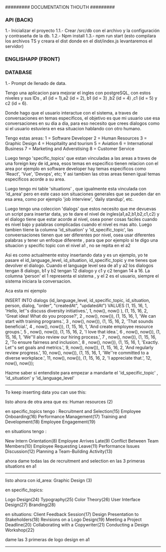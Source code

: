 ######### DOCUMENTATION THOUTH  #########

### API (BACK) ###
1.- Inicializar el proyecto
1.1.- Crear /src/db con el archivo y la configuración y contraseña de la db.
1.2.- Npm install
1.3.- npm run start (esto compilara los archivos TS y creara el dist donde en el dist/index.js levantaremos el servidor)


### ENGLISHAPP (FRONT) ###



### DATABASE ###
1.- Prompt de llenado de data.

Tengo una aplicacion para mejorar el ingles con postgreSQL, con estos niveles y sus IDs , a1 (id = 1),a2 (id = 2),  b1 (id = 3) ,b2 (id = 4) ,c1 (id = 5) y c2 (id = 6). 


Donde hago que el usuario interactue con el sistema, a traves de conversaciones en temas especificos, el objetivo es que mi usuario use esa conversaciones en su dia a dia, para eso necesito que crees dialogos como si el usuario estuviera en esa situacion hablando con otro humano.

Tengo estas areas: 
1 = Software Developer
2 = Human Resources
3 = Graphic Design
4 = Hospitality and tourism
5 = Aviation
6 = International Business
7 = Marketing and Adverstising
8 = Customer Service 

Luego tengo 'specific_topics' que estan vinculadas a las areas a traves de una foreign key de id_area, esos temas en especifico tienen relacion con el area por ejemplo en software developer hay temas especificos como 'React', 'Vue', 'Devops', etc; Y asi tambien las otras areas tienen igual temas especificos acorde a su area.

Luego tengo mi table 'situations' , que igualmente esta vinculada con 'id_area' pero en este caso son situaciones generales que se pueden dar en esa area, como por ejemplo 'job interview', 'daily standup', etc.

Luego  tengo una coleccion 'dialogs' que estos necesito que me devuevas un script para insertar data, yo te dare el nivel de ingles(a1,a2,b1,b2,c1,c2) y el dialogo tiene que estar acorde al nivel, osea poner cosas faciles cuando es nivel bajo y palabras complicadas cuando el nivel es mas alto.
Luego tambien tiiene la columna 'id_situation' y 'id_specific_topic', las conveersaciones tienen que ser diferentes por nivel, osea usar diferentes palabras y tener un enfoque diferente , para que por ejemplo si te digo una situacion y specific topic con el nivel a1 , no se repita en el a2 

Asi es como actualmente estoy insertando data y es un ejemplo, yo te pasare el id_language_level, id_situation, id_specific_topic y me tienes que devolver el dialogo.
Cuando el language level sea de a1 y a2 los dialogos tengan 8 dialogo, b1 y b2 tengan 12 dialogo y c1 y c2 tengan 14 a 16.
La columna 'person' el 1 representa el sistema , y el 2 es el usuario, siempre el  sistema iniciara la conversacion.

Aca esta mi ejemplo


INSERT INTO dialogs (id_language_level, id_specific_topic, id_situation, person, dialog, "order", "createdAt", "updatedAt")
VALUES 
    (1, 15, 16, 1, 'Hello, let''s discuss diversity initiatives.', 1, now(), now() ),
    (1, 15, 16, 2, 'Great idea! What do you propose?', 2 , now(), now()),
    (1, 15, 16, 1, 'We can start with training programs.', 3 , now(), now()),
    (1, 15, 16, 2, 'That sounds beneficial.', 4 , now(), now()),
    (1, 15, 16, 1, 'And create employee resource groups.', 5 , now(), now()),
    (1, 15, 16, 2, 'I love that idea.', 6 , now(), now()),
    (1, 15, 16, 1, 'We''ll also review our hiring process.', 7 , now(), now()),
    (1, 15, 16, 2, 'To ensure fairness and inclusion.', 8 , now(), now()),
    (1, 15, 16, 1, 'Exactly. Let''s set goals and metrics.', 9, now(), now()),
    (1, 15, 16, 2, 'And regularly review progress.', 10, now(), now()),
    (1, 15, 16, 1, 'We''re committed to a diverse workplace.', 11, now(), now()),
    (1, 15, 16, 2, 'I appreciate that.', 12, now(), now());
    

Hazme saber si entendiste para empezar a mandarte el 'id_specific_topic' , 'id_situation' y 'id_language_level'


_____________________________________________________________________________________________
To keep inserting data you can use this:

listo ahora de otra area que es: Human resources (2)

en specific_topics tengo :
Recruitment and Selection(15)
Employee Onboarding(16)
Performance Management(17)
Training and Development(18)
Employee Engagement(19)

en situations tengo :

New Intern Orientation(8)
Employee Arrives Late(9)
Conflict Between Team Members(10)
Employee Requesting Leave(11)
Performance Issues Discussion(12)
Planning a Team-Building Activity(13)

ahora dame todas las de recruitment and selection en las 3 primeras situations en a1

______________________________________________________________________________________________

listo ahora con id_area: Graphic Design (3)

en specific_topics: 

Logo Design(24)
Typography(25)
Color Theory(26)
User Interface Design(27)
Branding(28)

en situations:
Client Feedback Session(17)
Design Presentation to Stakeholders(18)
Revisions on a Logo Design(19)
Meeting a Project Deadline(20)
Collaborating with a Copywriter(21)
Conducting a Design Workshop(22)

dame las 3 primeras de  logo design en a1

_________________________________________________________________________________________________________________
